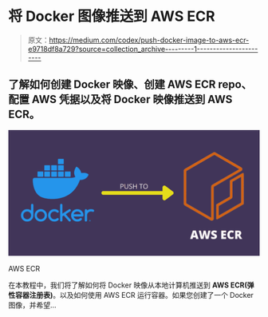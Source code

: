 # 将 Docker 图像推送到 AWS ECR

> 原文：<https://medium.com/codex/push-docker-image-to-aws-ecr-e9718df8a729?source=collection_archive---------1----------------------->

## 了解如何创建 Docker 映像、创建 AWS ECR repo、配置 AWS 凭据以及将 Docker 映像推送到 AWS ECR。

![](img/72c506db968fc50ed11beb65e7bc4707.png)

AWS ECR

在本教程中，我们将了解如何将 Docker 映像从本地计算机推送到 **AWS ECR(弹性容器注册表)**。以及如何使用 AWS ECR 运行容器。如果您创建了一个 Docker 图像，并希望…